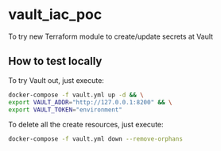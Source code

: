 # vault_iac_poc
To try new Terraform module to create/update secrets at Vault

## How to test locally

To try Vault out, just execute:

```sh
docker-compose -f vault.yml up -d && \
export VAULT_ADDR="http://127.0.0.1:8200" && \
export VAULT_TOKEN="environment"
```

To delete all the create resources, just execute:

```sh
docker-compose -f vault.yml down --remove-orphans
```
